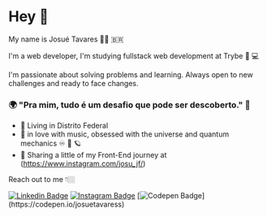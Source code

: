 # Hey 👋

My name is Josué Tavares  👨‍💻 🇧🇷

I'm a web developer, I'm studying fullstack web development at Trybe 🖤 💻

I'm passionate about solving problems and learning. Always open to new challenges and ready to face changes.

### 🌍 "Pra mim, tudo é um desafio que pode ser descoberto." 🧠

- 📍 Living in Distrito Federal
- 🎸 in love with music, obsessed with the universe and quantum mechanics ♾️ 🌌 🪐
- 🚧 Sharing a little of my Front-End journey at (https://www.instagram.com/josu_jf/) 

Reach out to me 👇🏼


[![Linkedin Badge](https://img.shields.io/badge/-LinkedIn-blue?style=flat-square&logo=Linkedin&logoColor=white&link=https://https://www.linkedin.com/in/josu%C3%A9tavares/)](https://www.linkedin.com/in/josu%C3%A9tavares/) [![Instagram Badge](https://img.shields.io/badge/-Instagram-red?style=flat-square&logo=Instagram&logoColor=white&link=https://www.instagram.com/papodedev/)](https://www.instagram.com/josu_jf/) [![Codepen Badge](https://img.shields.io/badge/-Codepen-black?style=flat-square&logo=Codepen&logoColor=white&link=[https://codepen.io/josuetavaress](https://codepen.io/josuetavaress))](https://codepen.io/josuetavaress)
